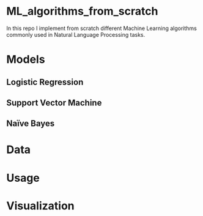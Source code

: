 # ML_algorithms_from_scratch

In this repo I implement from scratch different Machine Learning algorithms commonly used in Natural Language Processing tasks.

# Models
## Logistic Regression

## Support Vector Machine

## Naïve Bayes

# Data

# Usage

# Visualization
